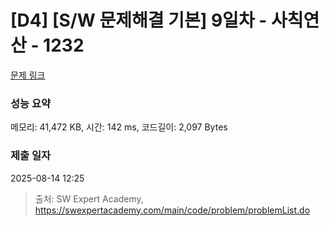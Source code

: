 # [D4] [S/W 문제해결 기본] 9일차 - 사칙연산 - 1232 

[문제 링크](https://swexpertacademy.com/main/code/problem/problemDetail.do?contestProbId=AV141J8KAIcCFAYD) 

### 성능 요약

메모리: 41,472 KB, 시간: 142 ms, 코드길이: 2,097 Bytes

### 제출 일자

2025-08-14 12:25



> 출처: SW Expert Academy, https://swexpertacademy.com/main/code/problem/problemList.do
